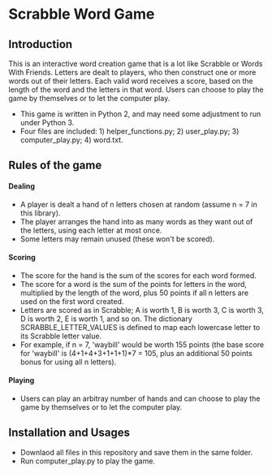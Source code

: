 # Scrabble Word Game
## Introduction
This is an interactive word creation game that is a lot like Scrabble or Words With Friends. Letters are dealt to players, who then construct one or more words out of their letters. Each valid word receives a score, based on the length of the word and the letters in that word. Users can choose to play the game by themselves or to let the computer play.
* This game is written in Python 2, and may need some adjustment to run under Python 3.
* Four files are included: 1) helper_functions.py; 2) user_play.py; 3) computer_play.py; 4) word.txt.

## Rules of the game
 
#### Dealing
* A player is dealt a hand of n letters chosen at random (assume n = 7 in this library).
* The player arranges the hand into as many words as they want out of the letters, using each letter at most once.
* Some letters may remain unused (these won't be scored).

#### Scoring
* The score for the hand is the sum of the scores for each word formed.
* The score for a word is the sum of the points for letters in the word, multiplied by the length of the word, plus 50 points
  if all n letters are used on the first word created.
* Letters are scored as in Scrabble; A is worth 1, B is worth 3, C is worth 3, D is worth 2, E is worth 1, and so on. The
  dictionary SCRABBLE_LETTER_VALUES is defined to map each lowercase letter to its Scrabble letter value.
* For example, if n = 7, 'waybill' would be worth 155 points (the base score for 'waybill' is (4+1+4+3+1+1+1)*7 = 105, plus
  an additional 50 points bonus for using all n letters).
  
#### Playing
* Users can play an arbitray number of hands and can choose to play the game by themselves or to let the computer play.

## Installation and Usages
* Downlaod all files in this repository and save them in the same folder.
* Run computer_play.py to play the game.
  
